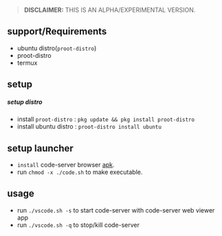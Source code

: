 >**DISCLAIMER:** THIS IS AN ALPHA/EXPERIMENTAL VERSION.
## support/Requirements
- ubuntu distro(`proot-distro`)
- proot-distro
- termux

## setup

##### setup distro
- install `proot-distro` : `pkg update && pkg install proot-distro`
- install ubuntu distro : `proot-distro install ubuntu`

## setup launcher
- `install` code-server browser [apk](app/code-server_1.apk).
- run `chmod -x ./code.sh` to make executable.

## usage
- run `./vscode.sh -s` to start code-server with code-server web viewer app
- run `./vscode.sh -q` to stop/kill code-server
